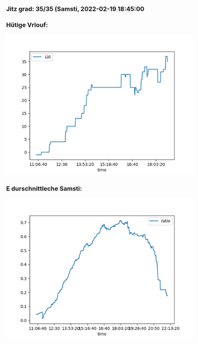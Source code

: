 ### Jitz grad: 35/35 (Samsti, 2022-02-19 18:45:00

### Hütige Vrlouf:
![Graph](Today.png)

### E durschnittleche Samsti:
![Graph](Samsti.png)
